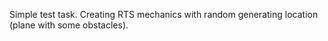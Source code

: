 Simple test task. Creating RTS mechanics with random generating location (plane with some obstacles).

